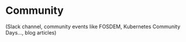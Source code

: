 # Community

(Slack channel, community events like FOSDEM, Kubernetes Community Days..., blog
articles)

